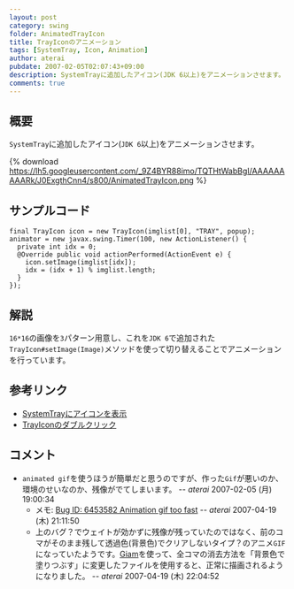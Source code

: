 ```yaml
---
layout: post
category: swing
folder: AnimatedTrayIcon
title: TrayIconのアニメーション
tags: [SystemTray, Icon, Animation]
author: aterai
pubdate: 2007-02-05T02:07:43+09:00
description: SystemTrayに追加したアイコン(JDK 6以上)をアニメーションさせます。
comments: true
---
```

## 概要
`SystemTray`に追加したアイコン(`JDK 6`以上)をアニメーションさせます。

{% download https://lh5.googleusercontent.com/_9Z4BYR88imo/TQTHtWabBgI/AAAAAAAAARk/J0ExgthCnn4/s800/AnimatedTrayIcon.png %}

## サンプルコード
<pre class="prettyprint"><code>final TrayIcon icon = new TrayIcon(imglist[0], "TRAY", popup);
animator = new javax.swing.Timer(100, new ActionListener() {
  private int idx = 0;
  @Override public void actionPerformed(ActionEvent e) {
    icon.setImage(imglist[idx]);
    idx = (idx + 1) % imglist.length;
  }
});
</code></pre>

## 解説
`16*16`の画像を`3`パターン用意し、これを`JDK 6`で追加された`TrayIcon#setImage(Image)`メソッドを使って切り替えることでアニメーションを行っています。

## 参考リンク
- [SystemTrayにアイコンを表示](http://ateraimemo.com/Swing/SystemTray.html)
- [TrayIconのダブルクリック](http://ateraimemo.com/Swing/ClickTrayIcon.html)

<!-- dummy comment line for breaking list -->

## コメント
- `animated gif`を使うほうが簡単だと思うのですが、作った`Gif`が悪いのか、環境のせいなのか、残像がでてしまいます。 -- *aterai* 2007-02-05 (月) 19:00:34
    - メモ: [Bug ID: 6453582 Animation gif too fast](http://bugs.java.com/bugdatabase/view_bug.do?bug_id=6453582) -- *aterai* 2007-04-19 (木) 21:11:50
    - 上のバグ？でウェイトが効かずに残像が残っていたのではなく、前のコマがそのまま残して透過色(背景色)でクリアしないタイプ？のアニメ`GIF`になっていたようです。[Giam](http://homepage3.nifty.com/furumizo/giamd.htm)を使って、全コマの消去方法を「背景色で塗りつぶす」に変更したファイルを使用すると、正常に描画されるようになりました。 -- *aterai* 2007-04-19 (木) 22:04:52

<!-- dummy comment line for breaking list -->
